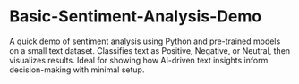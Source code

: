 # Basic-Sentiment-Analysis-Demo
A quick demo of sentiment analysis using Python and pre-trained models on a small text dataset. Classifies text as Positive, Negative, or Neutral, then visualizes results. Ideal for showing how AI-driven text insights inform decision-making with minimal setup.
